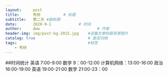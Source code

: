 ```yaml
---
layout:     post 
title:      考研			# 标题 
subtitle:   第二天 #副标题
date:       2020-9-1			# 时间
author:     dww 						# 作者
header-img: img/post-bg-2015.jpg 	#这篇文章标题背景图片
catalog: true 						# 是否归档
tags:								#标签
    - 考研
---
```


##时间统计 
英语 7:00-9:00
数学 9：00-12:00
计算机网络：13:00-16:00
政治 16:00-19:00
英语 19:00-21:00
数学 21:00-23：00


